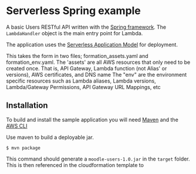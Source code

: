 # Serverless Spring example
A basic Users RESTful API written with the [Spring framework](https://projects.spring.io/spring-framework/). The `LambdaHandler` object is the main entry point for Lambda.

The application uses the [Serverless Application Model](https://github.com/awslabs/serverless-application-model) for deployment. 

This takes the form in two files; formation_assets.yaml and formation_env.yaml.  The 'assets' are all AWS resources that only need to be created once.  That is, API Gateway, Lambda function (not Alias' or versions), AWS certificates, and DNS name
The "env" are the environment specific resources such as Lambda aliases, Lambda versions, Lambda/Gateway Permissions, API Gateway URL Mappings, etc  

## Installation
To build and install the sample application you will need [Maven](https://maven.apache.org/) and the [AWS CLI](https://aws.amazon.com/cli/)

Use maven to build a deployable jar.
```
$ mvn package
```

This command should generate a `moodle-users-1.0.jar` in the `target` folder. This is then referenced in the cloudformation template to  
